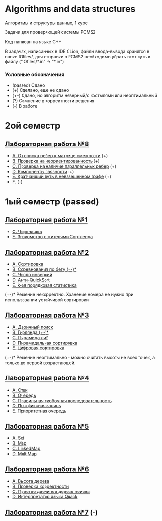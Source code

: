 # Algorithms and data structures
Алгоритмы и структуры данных, 1 курс

Задачи для проверяющей системы PCMS2

Код написан на языке C++

В задачах, написанных в IDE CLion, файлы ввода-вывода хранятся в папке IOfiles/,
для отправки в PCMS2 необходимо убрать этот путь к файлу ("IOfiles/\*.in" -> "\*.in")

### Условные обозначения

* (passed) Сдано
* (+) Сделано, еще не сдано
* (+-) Сдано, но алгоритм неверный/с костылями или неоптимальный
* (?) Сомнение в корректности решения
* (-) В работе

# 2ой семестр

## [Лабораторная работа №8](../master/Sem2/Lab8/problems8.pdf)

* [A. От списка ребер к матрице смежности](../master/Sem2/Lab8/A.cpp) (+)
* [B. Проверка на неориентированность](../master/Sem2/Lab8/B.cpp) (+)
* [C. Проверка на наличие параллельных ребер](../master/Sem2/Lab8/C.cpp) (+)
* [D. Компоненты связности](../master/Sem2/Lab8/D.cpp) (+)
* [E. Кратчайший путь в невзвешенном графе](../master/Sem2/Lab8/E.cpp) (+)
* F. (-)

# 1ый семестр (passed)

## [Лабораторная работа №1](../master/Sem1/Lab1/problems1.pdf)

* [C. Черепашка](../master/Sem1/Lab1/C.cpp)
* [E. Знакомство с жителями Сортленда](../master/Sem1/Lab1/E.cpp)

## [Лабораторная работа №2](../master/Sem1/Lab2/problems2.pdf)

* [A. Сортировка](../master/Sem1/Lab2/A.cpp)
* [B. Соревнования по бегу (+-)*](../master/Sem1/Lab2/B.cpp)
* [C. Число инверсий](../master/Sem1/Lab2/C.cpp)
* [D. Анти-QuickSort](../master/Sem1/Lab2/D.cpp)
* [E. k-ая порядковая статистика](../master/Sem1/Lab2/E.cpp)

(+-)* Решение некорректно. Хранение номера не нужно при использовании устойчивой сортировки

## [Лабораторная работа №3](../master/Sem1/Lab3/problems3.pdf)

* [A. Двоичный поиск](../master/Sem1/Lab3/A.cpp)
* [B. Гирлянда (+-)*](../master/Sem1/Lab3/B.cpp)
* [C. Пирамида ли?](../master/Sem1/Lab3/C.cpp)
* [D. Пирамидальная сортировка](../master/Sem1/Lab3/D.cpp)
* [E. Цифровая сортировка](../master/Lab3/Sem1/E.cpp)

(+-)* Решение неоптимально - можно считать высоты не всех точек, а только до первой возрастающей.

## [Лабораторная работа №4](../master/Sem1/Lab4/problems4.pdf)

* [A. Стек](../master/Sem1/Lab4/A.cpp)
* [B. Очередь](../master/Sem1/Lab4/B.cpp)
* [C. Правильная скобочная последовательность](../master/Sem1/Lab4/C.cpp)
* [D. Постфиксная запись](../master/Sem1/Lab4/D.cpp)
* [E. Приоритетная очередь](../master/Sem1/Lab4/E.cpp)

## [Лабораторная работа №5](../master/Sem1/Lab5/problems5.pdf)

* [A. Set](../master/Sem1/Lab5/A.cpp)
* [B. Map](../master/Sem1/Lab5/B.cpp)
* [C. LinkedMap](../master/Sem1/Lab5/C.cpp)
* [D. MultiMap](../master/Sem1/Lab5/D.cpp)

## [Лабораторная работа №6](../master/Sem1/Lab6/problems6.pdf)

* [A. Высота дерева](../master/Sem1/Lab6/A.cpp)
* [B. Проверка корректности](../master/Sem1/Lab6/B.cpp)
* [C. Простое двочиное дерево поиска](../master/Sem1/Lab6/C.cpp)
* [D. Интерпретатор языка Quack](../master/Sem1/Lab6/D.cpp)

## [Лабораторная работа №7](../master/Sem1/Lab7/problems7.pdf) (-)
